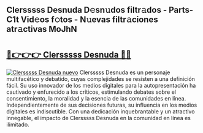 ## Clersssss Desnuda D𝚎sn𝚞dos filtr𝚊dos - Parts-C1t Vid𝚎os f𝚘tos - N𝚞evas filtr𝚊ciones atr𝚊ctivas MoJhN

# <h2><a href="http://mbbmxgq.tromn.icu/?c=Clersssss+Desnuda">🔗👉👉👉 Clersssss Desnuda 🔗🔗</a></h2>

[![Clersssss Desnuda nuevo](https://i.imgur.com/pEAQMta.gif)](http://mbbmxgq.tromn.icu/?c=Clersssss+Desnuda)
Clersssss Desnuda es un personaje multifacético y debatido, cuyas complejidades se resisten a una definición fácil.  Su uso innovador de los medios digitales para la autopresentación ha cautivado y enfurecido a los críticos, estimulando debates sobre el consentimiento, la moralidad y la esencia de las comunidades en línea. Independientemente de sus decisiones futuras, su influencia en los medios digitales es indiscutible. Con una dedicación inquebrantable y un atractivo innegable, el impacto de Clersssss Desnuda en la comunidad en línea es ilimitado.

